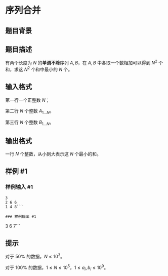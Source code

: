 # 序列合并

## 题目背景



## 题目描述

有两个长度为 $N$ 的**单调不降**序列 $A,B$，在 $A,B$ 中各取一个数相加可以得到 $N^2$ 个和，求这 $N^2$ 个和中最小的 $N$ 个。

## 输入格式

第一行一个正整数 $N$；

第二行 $N$ 个整数 $A_{1\dots N}$。

第三行 $N$ 个整数 $B_{1\dots N}$。




## 输出格式

一行 $N$ 个整数，从小到大表示这 $N$ 个最小的和。

## 样例 #1

### 样例输入 #1
```
3
2 6 6
1 4 8```

### 样例输出 #1

```
3 6 7```

## 提示

对于 $50\%$ 的数据，$N \le 10^3$。

对于 $100\%$ 的数据，$1 \le N \le 10^5$，$1 \le a_i,b_i \le 10^9$。
